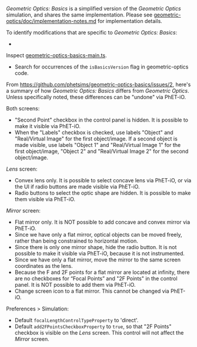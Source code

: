 _Geometric Optics: Basics_ is a simplified version of the _Geometric Optics_ simulation, and shares the same
implementation. Please
see [geometric-optics/doc/implementation-notes.md](https://github.com/phetsims/geometric-optics/blob/main/doc/implementation-notes.md)
for implementation details.

To identify modifications that are specific to _Geometric Optics: Basics_:

*
Inspect [geometric-optics-basics-main.ts](https://github.com/phetsims/geometric-optics-basics/blob/main/js/geometric-optics-basics-main.ts).
* Search for occurrences of the `isBasicsVersion` flag in geometric-optics code.

From https://github.com/phetsims/geometric-optics-basics/issues/2, here's a summary of how _Geometric Optics: Basics_
differs from _Geometric Optics_. Unless specifically noted, these differences can be "undone" via PhET-iO.

Both screens:

* "Second Point" checkbox in the control panel is hidden. It is possible to make it visible via PhET-iO.
* When the "Labels" checkbox is checked, use labels "Object" and "Real/Virtual Image" for the first object/image. If a
  second object is made visible, use labels "Object 1" and "Real/Virtual Image 1" for the first object/image, "Object 2"
  and "Real/Virtual Image 2" for the second object/image.

_Lens_ screen:

* Convex lens only. It is possible to select concave lens via PhET-iO, or via the UI if radio buttons are made visible
  via PhET-iO.
* Radio buttons to select the optic shape are hidden. It is possible to make them visible via PhET-iO.

_Mirror_ screen:

* Flat mirror only. It is NOT possible to add concave and convex mirror via PhET-iO.
* Since we have only a flat mirror, optical objects can be moved freely, rather than being constrained to horizontal
  motion.
* Since there is only one mirror shape, hide the radio button. It is not possible to make it visible via PhET-iO,
  because it is not instrumented.
* Since we have only a flat mirror, move the mirror to the same screen coordinates as the lens.
* Because the F and 2F points for a flat mirror are located at infinity, there are no checkboxes for “Focal Points”
  and "2F Points" in the control panel. It is NOT possible to add them via PhET-iO.
* Change screen icon to a flat mirror. This cannot be changed via PhET-iO.

Preferences > Simulation:

* Default `focalLengthControlTypeProperty` to 'direct'.
* Default `add2FPointsCheckboxProperty` to `true`, so that "2F Points" checkbox is visible on the _Lens_ screen. This
  control will not affect the _Mirror_ screen.
